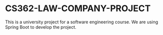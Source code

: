 # CS362-LAW-COMPANY-PROJECT
This is a university project for a software engineering course. We are using Spring Boot to develop the project.
